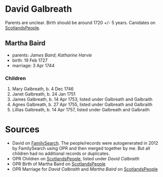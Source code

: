 # David Galbreath

Parents are unclear. Birth should be around 1720 +/- 5 years.  Canidates on [ScotlandsPeople](https://www.scotlandspeople.gov.uk/record-results?search_type=people&event=%28B%20OR%20C%20OR%20S%29&record_type%5B0%5D=opr_births&church_type=Old%20Parish%20Registers&dl_cat=church&dl_rec=church-births-baptisms&surname=galbr&surname_so=starts&forename=david&forename_so=starts&sex=M&from_year=1715&to_year=1730&parent_names_so=starts&parent_name_two_so=fuzzy&county=ARGYLL&record=Church%20of%20Scotland%20%28old%20parish%20registers%29%20Roman%20Catholic%20Church%20Other%20churches).


## Martha Baird

- parents: *James Baird*; *Katharine Harvie*
- birth: 19 Feb 1727
- marriage: 3 Apr 1744

### Children

1. Mary Galbreath, b. 4 Dec 1746
2. Janet Galbreath, b. 24 Jan 1751
3. James Galbreath, b. 14 Apr 1753, listed under Galbreath and Galbraith
4. Agnes Galbreath, b. 27 Apr 1755, listed under Galbreath and Galbraith
5. Lillias Galbreath, b. 14 Apr 1757, listed under Galbreath and Galbraith

# Sources

- David on [FamilySearch](https://www.familysearch.org/tree/person/details/KC4Z-X5T).  The people/records were autogenerated in 2012 by FamilySearch using OPR and then merged together by me.  But all children had no additional records or duplicates.
- OPR Children on [ScotlandsPeople](https://www.scotlandspeople.gov.uk/record-results?search_type=people&event=%28B%20OR%20C%20OR%20S%29&record_type%5B0%5D=opr_births&church_type=Old%20Parish%20Registers&dl_cat=church&dl_rec=church-births-baptisms&surname=galbr&surname_so=starts&forename_so=starts&from_year=1700&to_year=1800&parent_names=galbr&parent_names_so=starts&parent_name_two=baird&parent_name_two_so=exact&record=Church%20of%20Scotland%20%28old%20parish%20registers%29%20Roman%20Catholic%20Church%20Other%20churches&sort=asc&order=Date&field=year), listed under *David Calbraith*
- OPR Birth of Martha Baird on [ScotlandsPeople](https://www.scotlandspeople.gov.uk/record-results?search_type=people&event=%28B%20OR%20C%20OR%20S%29&record_type%5B0%5D=opr_births&church_type=Old%20Parish%20Registers&dl_cat=church&dl_rec=church-births-baptisms&surname=baird&surname_so=starts&forename=martha&forename_so=starts&sex=F&from_year=1700&to_year=1730&parent_names_so=starts&parent_name_two_so=fuzzy&county=ARGYLL&record=Church%20of%20Scotland%20%28old%20parish%20registers%29%20Roman%20Catholic%20Church%20Other%20churches)
- OPR Marriage for *David Calbraith* and *Martha Baird* on [ScotlandsPeople](https://www.scotlandspeople.gov.uk/record-results?search_type=people&event=M&record_type%5B0%5D=opr_marriages&church_type=Old%20Parish%20Registers&dl_cat=church&dl_rec=church-banns-marriages&surname=baird&surname_so=starts&forename=martha&forename_so=starts&spouse_name_so=exact&from_year=1745&to_year=1745&record=Church%20of%20Scotland%20%28old%20parish%20registers%29%20Roman%20Catholic%20Church%20Other%20churches)

